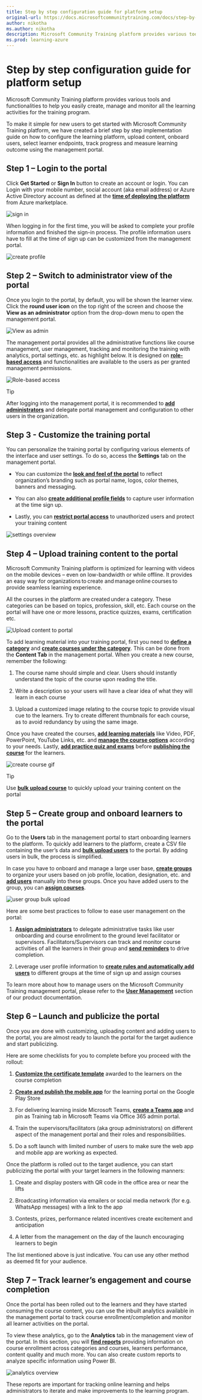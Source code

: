 ```yaml
---
title: Step by step configuration guide for platform setup
original-url: https://docs.microsoftcommunitytraining.com/docs/step-by-step-configuration-guide
author: nikotha
ms.author: nikotha
description: Microsoft Community Training platform provides various tools and functionalities to help you easily create, manage and monitor all the learning activities for the training program.
ms.prod: learning-azure
---
```


# Step by step configuration guide for platform setup

Microsoft Community Training platform provides various tools and functionalities to help you easily create, manage and monitor all the learning activities for the training program.

To make it simple for new users to get started with Microsoft Community Training platform, we have created a brief step by step implementation guide on how to configure the learning platform, upload content, onboard users, select learner endpoints, track progress and measure learning outcome using the management portal.  

## Step 1 – Login to the portal

Click **Get Started** or **Sign In** button to create an account or login. You can Login with your mobile number, social account (aka email address) or Azure Active Directory account as defined at the [**time of deploying the platform**](../infrastructure-management/install-your-platform-instance/installation-guide-detailed-steps.md) from Azure marketplace.  

![sign in](../media/sign-in.png)

When logging in for the first time, you will be asked to complete your profile information and finished the sign-in process. The profile information users have to fill at the time of sign up can be customized from the management portal.

![create profile](../media/create-profile.gif)

## Step 2 – Switch to administrator view of the portal

Once you login to the portal, by default, you will be shown the learner view. Click the **round user icon** on the top right of the screen and choose the **View as an administrator** option from the drop-down menu to open the management portal.  

![View as admin](../media/View%20as%20admin.png)

The management portal provides all the administrative functions like course management, user management, tracking and monitoring the training with analytics, portal settings, etc. as highlight below. It is designed on [**role-based access**](../get-started/user-role-and-management-portal-overview.md) and functionalities are available to the users as per granted management permissions.

![Role-based access](../media/image%28426%29.png)

> [!Tip]
> After logging into the management portal, it is recommended to [**add administrators**](../user-management/add-users/add-an-administrator-to-the-portal.md) and delegate portal management and configuration to other users in the organization.

## Step 3 - Customize the training portal

You can personalize the training portal by configuring various elements of the interface and user settings. To do so, access the **Settings** tab on the management portal.

* You can customize the [**look and feel of the portal**](../settings/configure-the-look-and-feel-of-your-portal.md)  to reflect organization’s branding such as portal name, logos, color themes, banners and messaging.

* You can also [**create additional profile fields**](../settings/add-additional-profile-fields-for-user-information.md) to capture user information at the time sign up.

* Lastly, you can [**restrict portal access**](../settings/restrict-portal-access-to-users-outside-your-organization.md) to  unauthorized users and protect your training content

![settings overview](../media/settings-overview.gif)

## Step 4 – Upload training content to the portal  

Microsoft Community Training platform  is optimized for learning with videos on the mobile devices – even on low-bandwidth or while offline. It provides an easy way for organizations to create and manage online courses to provide seamless learning experience.

All the courses in the platform are created under a category. These categories can be based on topics, profession, skill, etc. Each course on the portal will have one or more lessons, practice quizzes, exams, certification etc.

![Upload content to portal](../media/Upload%20content%20to%20portal.png)

To add learning material into your training portal, first you need to [**define a category**](../content-management/create-content/create-course-category/create-a-category.md)  and [**create courses under the category**](../content-management/create-content/create-course-category/create-a-category.md). This can be done from the **Content Tab** in the management portal. When you create a new course, remember the following:

1. The course name should simple and clear. Users should instantly understand the topic of the course upon reading the title.

2. Write a description so your users will have a clear idea of what they will learn in each course

3. Upload a customized image relating to the course topic to provide visual cue to the learners. Try to create different thumbnails for each course, as to avoid redundancy by using the same image.

 Once you have created the courses, [**add learning materials**](../content-management/create-content/create-course-category/upload-content-to-a-course.md) like Video, PDF, PowerPoint, YouTube Links, etc. and [**manage the course options**](../content-management/manage-content/manage-course-category/manage-users-for-a-course.md) according to your needs. Lastly, [**add practice quiz and exams**](../content-management/create-content/create-course-category/add-assessments-to-a-course.md) before [**publishing the course**](../content-management/create-content/create-course-category/publishing-course.md) for the learners.

 ![create course gif](../media/create-course-gif.gif)

> [!TIP]
> Use [**bulk upload course**](../content-management/create-content/create-course-category/create-a-new-course.md#option-3---create-multiple-courses-in-a-category) to quickly upload your training content on the portal

## Step 5 – Create group and onboard learners to the portal  

Go to the **Users** tab in the management portal to start onboarding learners to the platform. To quickly add learners to the platform, create a CSV file containing the user’s data and [**bulk upload users**](../user-management/organize-users/add-multiple-users-to-the-group.md) to the portal. By adding users in bulk, the process is simplified.  

In case you have to onboard and manage a large user base, [**create groups**](../user-management/organize-users/create-a-new-group.md) to organize your users based on job profile, location, designation, etc. and [**add users**](../user-management/organize-users/create-a-new-group.md#manually-add-users-to-group-during-creation-time) manually into these groups. Once you have added users to the group, you can [**assign courses**](../user-management/manage-users/assign-content-to-group-users.md).

![user group bulk upload](../media/user-group-bulkupload.gif)

Here are some best practices to follow to ease user management on the portal:

1. [**Assign administrators**](../user-management/add-users/add-an-administrator-to-the-portal.md) to delegate administrative tasks like user onboarding and course enrollment to the ground level facilitator or supervisors. Facilitators/Supervisors can track and monitor course activities of all the learners in their group and [**send reminders**](../user-management/manage-users/send-announcement-to-the-users.md) to drive completion.  

2. Leverage user profile information to [**create rules and automatically add users**](../user-management/organize-users/setup-automatic-user-enrollment-for-a-group-1.md) to different groups at the time of sign up and assign courses  

To learn more about how to manage users on the Microsoft Community Training management portal, please refer to the [**User Management**](../user-management/user-management-overview.md) section of our product documentation.

## Step 6 – Launch and publicize the portal  

Once you are done with customizing, uploading content and adding users to the portal, you are almost ready to launch the portal for the target audience and start publicizing.  

Here are some checklists for you to complete before you proceed with the rollout:

1. [**Customize the certificate template**](../settings/customize-the-certificate-template.md) awarded to the learners on the course completion  

2. [**Create and publish the mobile app**](../infrastructure-management/install-your-platform-instance/create-publish-mobile-app.md) for the learning portal on the Google Play Store  

3. For delivering learning inside Microsoft Teams, [**create a Teams app**](../infrastructure-management/install-your-platform-instance/create-teams-app-for-your-training-portal.md) and pin as Training tab in Microsoft Teams via Office 365 admin portal.

4. Train the supervisors/facilitators (aka group administrators) on different aspect of the management portal and their roles and responsibilities.

5. Do a soft launch with limited number of users to make sure the web app and mobile app are working as expected.

Once the platform is rolled out to the target audience, you can start publicizing the portal with your target learners in the following manners:

1. Create and display posters with QR code in the office area or near the lifts  

2. Broadcasting information via emailers or social media network (for e.g. WhatsApp messages) with a link to the app

3. Contests, prizes, performance related incentives create excitement and anticipation

4. A letter from the management on the day of the launch encouraging learners to begin

The list mentioned above is just indicative. You can use any other method as deemed fit for your audience.

## Step 7 – Track learner’s engagement and course completion  

Once the portal has been rolled out to the learners and they have started consuming the course content, you can  use the inbuilt analytics available in the management portal to track course enrollment/completion and monitor all learner activities on the portal.  

To view these analytics, go to the **Analytics** tab in the management view of the portal. In this section, you will [**find reports**](../analytics/analytics-overview.md) providing information on course enrollment across categories and courses, learners performance, content quality and much more. You can also create custom reports to analyze specific information using Power BI.

![analytics overview](../media/analytics-overview.gif)

These reports are important for tracking online learning and helps administrators to iterate and make improvements to the learning program.
